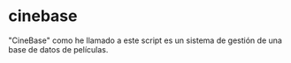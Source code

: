 # cinebase
"CineBase" como he llamado a este script es un sistema de gestión de una base de datos de películas.
